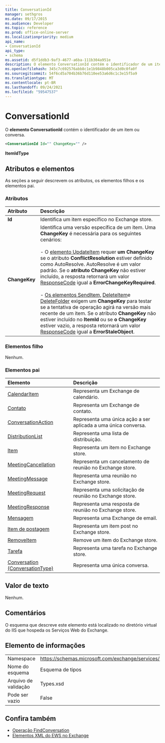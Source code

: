```yaml
---
title: ConversationId
manager: sethgros
ms.date: 09/17/2015
ms.audience: Developer
ms.topic: reference
ms.prod: office-online-server
ms.localizationpriority: medium
api_name:
- ConversationId
api_type:
- schema
ms.assetid: d5f1ddb3-9af3-4677-a6ba-111b304a951e
description: O elemento ConversationId contém o identificador de um item ou conversa.
ms.openlocfilehash: 345c7c692576abb8c1e1b9848b005ca3d0c0fa0f
ms.sourcegitcommit: 54f6cd5a704b36b76d110ee53a6d6c1c3e15f5a9
ms.translationtype: MT
ms.contentlocale: pt-BR
ms.lasthandoff: 09/24/2021
ms.locfileid: "59547537"
---
```

# <a name="conversationid"></a>ConversationId

O **elemento ConversationId** contém o identificador de um item ou conversa. 
  
```XML
<ConversationId Id="" ChangeKey="" />
```

 **ItemIdType**
## <a name="attributes-and-elements"></a>Atributos e elementos

As seções a seguir descrevem os atributos, os elementos filhos e os elementos pai.
  
### <a name="attributes"></a>Atributos

|**Atributo**|**Descrição**|
|:-----|:-----|
|**Id** <br/> |Identifica um item específico no Exchange store.  <br/> |
|**ChangeKey** <br/> | Identifica uma versão específica de um item. Uma **ChangeKey** é necessária para os seguintes cenários:  <br/><br/>- O [elemento UpdateItem](updateitem.md) requer **um ChangeKey** se o atributo **ConflictResolution** estiver definido como AutoResolve. AutoResolve é um valor padrão. Se o **atributo ChangeKey** não estiver incluído, a resposta retornará um valor [ResponseCode](responsecode.md) igual a **ErrorChangeKeyRequired**.<br/><br/>- [Os elementos SendItem,](senditem.md) [DeleteItem](deleteitem.md)e [DeleteFolder](deletefolder.md) exigem um **ChangeKey** para testar se a tentativa de operação agirá na versão mais recente de um item. Se o atributo **ChangeKey** não estiver incluído no **ItemId** ou se **o ChangeKey** estiver vazio, a resposta retornará um valor [ResponseCode](responsecode.md) igual a **ErrorStaleObject**.  <br/> |
   
### <a name="child-elements"></a>Elementos filho

Nenhum.
  
### <a name="parent-elements"></a>Elementos pai

|**Elemento**|**Descrição**|
|:-----|:-----|
|[CalendarItem](calendaritem.md) <br/> |Representa um Exchange de calendário.  <br/> |
|[Contato](contact.md) <br/> |Representa um Exchange de contato.  <br/> |
|[ConversationAction](conversationaction.md) <br/> |Representa uma única ação a ser aplicada a uma única conversa.  <br/> |
|[DistributionList](distributionlist.md) <br/> |Representa uma lista de distribuição.  <br/> |
|[Item](item.md) <br/> |Representa um item no Exchange store.  <br/> |
|[MeetingCancellation](meetingcancellation.md) <br/> |Representa um cancelamento de reunião no Exchange store.  <br/> |
|[MeetingMessage](meetingmessage.md) <br/> |Representa uma reunião no Exchange store.  <br/> |
|[MeetingRequest](meetingrequest.md) <br/> |Representa uma solicitação de reunião no Exchange store.  <br/> |
|[MeetingResponse](meetingresponse.md) <br/> |Representa uma resposta de reunião no Exchange store.  <br/> |
|[Mensagem](message-ex15websvcsotherref.md) <br/> |Representa uma Exchange de email.  <br/> |
|[Item de postagem](postitem.md) <br/> |Representa um item post no Exchange store.  <br/> |
|[RemoveItem](removeitem.md) <br/> |Remove um item do Exchange store.  <br/> |
|[Tarefa](task.md) <br/> |Representa uma tarefa no Exchange store.  <br/> |
|[Conversation (ConversationType)](conversation-conversationtype.md) <br/> |Representa uma única conversa.  <br/> |
   
## <a name="text-value"></a>Valor de texto

Nenhum.
  
## <a name="remarks"></a>Comentários

O esquema que descreve este elemento está localizado no diretório virtual do IIS que hospeda os Serviços Web do Exchange.
  
## <a name="element-information"></a>Elemento de informações

|||
|:-----|:-----|
|Namespace  <br/> |https://schemas.microsoft.com/exchange/services/2006/types  <br/> |
|Nome do esquema  <br/> |Esquema de tipos  <br/> |
|Arquivo de validação  <br/> |Types.xsd  <br/> |
|Pode ser vazio  <br/> |False  <br/> |
   
## <a name="see-also"></a>Confira também

- [Operação FindConversation](findconversation-operation.md)
- [Elementos XML do EWS no Exchange](ews-xml-elements-in-exchange.md)

